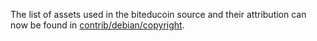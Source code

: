 The list of assets used in the biteducoin source and their attribution can now be found in [contrib/debian/copyright](../contrib/debian/copyright).
